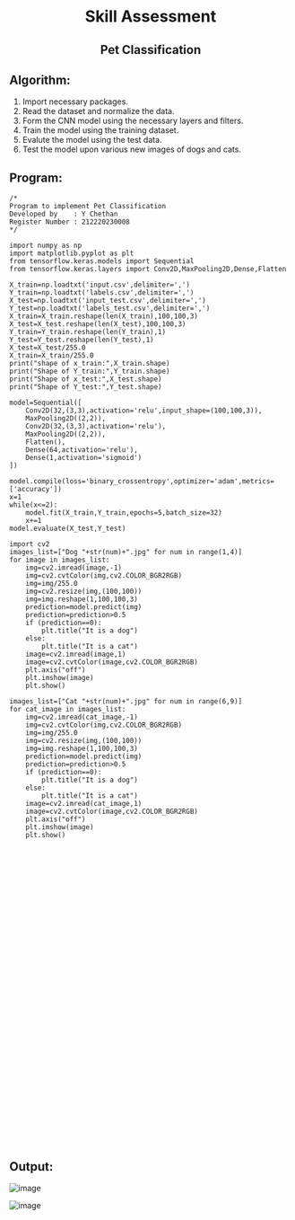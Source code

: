# <p align='center'>Skill Assessment</p>
## <p align="center">Pet Classification</p>
## Algorithm:
1. Import necessary packages.
2. Read the dataset and normalize the data.
3. Form the CNN model using the necessary layers and filters.
4. Train the model using the training dataset.
5. Evalute the model using the test data.
6. Test the model upon various new images of dogs and cats.
## Program:
```
/*
Program to implement Pet Classification
Developed by    : Y Chethan
Register Number : 212220230008
*/
```
```
import numpy as np
import matplotlib.pyplot as plt
from tensorflow.keras.models import Sequential
from tensorflow.keras.layers import Conv2D,MaxPooling2D,Dense,Flatten

X_train=np.loadtxt('input.csv',delimiter=',')
Y_train=np.loadtxt('labels.csv',delimiter=',')
X_test=np.loadtxt('input_test.csv',delimiter=',')
Y_test=np.loadtxt('labels_test.csv',delimiter=',')
X_train=X_train.reshape(len(X_train),100,100,3)
X_test=X_test.reshape(len(X_test),100,100,3)
Y_train=Y_train.reshape(len(Y_train),1)
Y_test=Y_test.reshape(len(Y_test),1)
X_test=X_test/255.0
X_train=X_train/255.0
print("shape of x_train:",X_train.shape)
print("Shape of Y_train:",Y_train.shape)
print("Shape of x_test:",X_test.shape)
print("Shape of Y_test:",Y_test.shape)

model=Sequential([
    Conv2D(32,(3,3),activation='relu',input_shape=(100,100,3)),
    MaxPooling2D((2,2)),
    Conv2D(32,(3,3),activation='relu'),
    MaxPooling2D((2,2)),
    Flatten(),
    Dense(64,activation='relu'),
    Dense(1,activation='sigmoid')
])

model.compile(loss='binary_crossentropy',optimizer='adam',metrics=['accuracy'])
x=1
while(x<=2):
    model.fit(X_train,Y_train,epochs=5,batch_size=32)
    x+=1
model.evaluate(X_test,Y_test)

import cv2
images_list=["Dog "+str(num)+".jpg" for num in range(1,4)]
for image in images_list:
    img=cv2.imread(image,-1)
    img=cv2.cvtColor(img,cv2.COLOR_BGR2RGB)
    img=img/255.0
    img=cv2.resize(img,(100,100))
    img=img.reshape(1,100,100,3)
    prediction=model.predict(img)
    prediction=prediction>0.5
    if (prediction==0):
        plt.title("It is a dog")
    else:
        plt.title("It is a cat")
    image=cv2.imread(image,1)
    image=cv2.cvtColor(image,cv2.COLOR_BGR2RGB)
    plt.axis("off")
    plt.imshow(image)
    plt.show()
    
images_list=["Cat "+str(num)+".jpg" for num in range(6,9)]
for cat_image in images_list:
    img=cv2.imread(cat_image,-1)
    img=cv2.cvtColor(img,cv2.COLOR_BGR2RGB)
    img=img/255.0
    img=cv2.resize(img,(100,100))
    img=img.reshape(1,100,100,3)
    prediction=model.predict(img)
    prediction=prediction>0.5
    if (prediction==0):
        plt.title("It is a dog")
    else:
        plt.title("It is a cat")
    image=cv2.imread(cat_image,1)
    image=cv2.cvtColor(image,cv2.COLOR_BGR2RGB)
    plt.axis("off")
    plt.imshow(image)
    plt.show()
```

<br><br><br><br><br><br><br><br><br><br><br><br><br><br><br><br><br><br><br><br><br><br><br><br><br><br><br><br><br><br><br>

## Output:
![image](https://user-images.githubusercontent.com/75234991/172392163-1a0afe2f-9551-4437-8b93-fde3d5f36eeb.png)

![image](https://user-images.githubusercontent.com/75234991/172392176-30827666-d3d9-4b64-8c72-05be3863e083.png)
